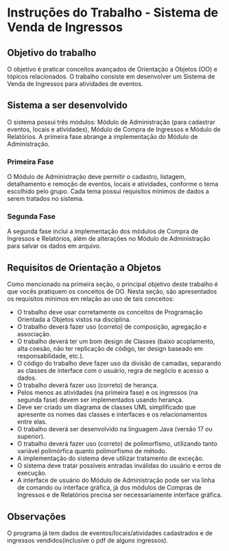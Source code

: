 # Instruções do Trabalho - Sistema de Venda de Ingressos

## Objetivo do trabalho
O objetivo é praticar conceitos avançados de Orientação a Objetos (OO) e tópicos relacionados. O trabalho consiste em desenvolver um Sistema de Venda de Ingressos para atividades de eventos.

## Sistema a ser desenvolvido
O sistema possui três módulos: Módulo de Administração (para cadastrar eventos, locais e atividades), Módulo de Compra de Ingressos e Módulo de Relatórios. A primeira fase abrange a implementação do Módulo de Administração.

### Primeira Fase
O Módulo de Administração deve permitir o cadastro, listagem, detalhamento e remoção de eventos, locais e atividades, conforme o tema escolhido pelo grupo. Cada tema possui requisitos mínimos de dados a serem tratados no sistema.

### Segunda Fase
A segunda fase inclui a implementação dos módulos de Compra de Ingressos e Relatórios, além de alterações no Módulo de Administração para salvar os dados em arquivo.

## Requisitos de Orientação a Objetos
Como mencionado na primeira seção, o principal objetivo deste trabalho é que vocês pratiquem os conceitos de OO. Nesta seção, são apresentados os requisitos mínimos em relação ao uso de tais conceitos:

- O trabalho deve usar corretamente os conceitos de Programação Orientada a Objetos vistos na disciplina.
- O trabalho deverá fazer uso (correto) de composição, agregação e associação.
- O trabalho deverá ter um bom design de Classes (baixo acoplamento, alta coesão, não ter replicação de código, ter design baseado em responsabilidade, etc.).
- O código do trabalho deve fazer uso da divisão de camadas, separando as classes de interface com o usuário, regra de negócio e acesso a dados.
- O trabalho deverá fazer uso (correto) de herança.
- Pelos menos as atividades (na primeira fase) e os ingressos (na segunda fase) devem ser implementados usando herança.
- Deve ser criado um diagrama de classes UML simplificado que apresente os nomes das classes e interfaces e os relacionamentos entre elas.
- O trabalho deverá ser desenvolvido na linguagem Java (versão 17 ou superior).
- O trabalho deverá fazer uso (correto) de polimorfismo, utilizando tanto variável polimórfica quanto polimorfismo de método.
- A implementação do sistema deve utilizar tratamento de exceção.
- O sistema deve tratar possíveis entradas inválidas do usuário e erros de execução.
- A interface de usuário do Módulo de Administração pode ser via linha de comando ou interface gráfica, já dos módulos de Compras de Ingressos e de Relatórios precisa ser necessariamente interface gráfica.

## Observações
O programa já tem dados de eventos/locais/atividades cadastrados e de ingressos vendidos(inclusive o pdf de alguns ingressos).

